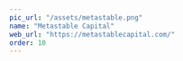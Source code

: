 ```yaml
---
pic_url: "/assets/metastable.png"
name: "Metastable Capital"
web_url: "https://metastablecapital.com/"
order: 10
---
```


